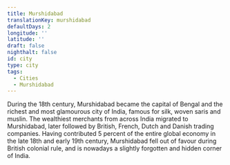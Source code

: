 ```yaml
---
title: Murshidabad
translationKey: murshidabad
defaultDays: 2
longitude: ''
latitude: ''
draft: false
nighthalt: false
id: city
type: city
tags:
  - Cities
  - Murshidabad
---
```

During the 18th century, Murshidabad became the capital of Bengal and the richest and most glamourous city of India, famous for silk, woven saris and muslin. The wealthiest merchants from across India migrated to Murshidabad, later followed by British, French, Dutch and Danish trading companies. Having contributed 5 percent of the entire global economy in the late 18th and early 19th  century, Murshidabad fell out of favour during British colonial rule, and is nowadays a slightly forgotten and hidden corner of India.